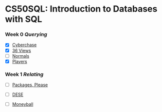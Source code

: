# CS50SQL: Introduction to Databases with SQL

### Week 0 *Querying*

- [x] [Cyberchase][1]
- [x] [36 Views][2]
- [ ] [Normals][3]
- [x] [Players][4]

### Week 1 *Relating*

- [ ] [Packages, Please][5]
- [ ] [DESE][6]
- [ ] [Moneyball][7]


[1]: /pset0/cyberchase/
[2]: /pset0/views/
[3]: /
[4]: /pset0/players/
[5]: /
[6]: /
[7]: /
